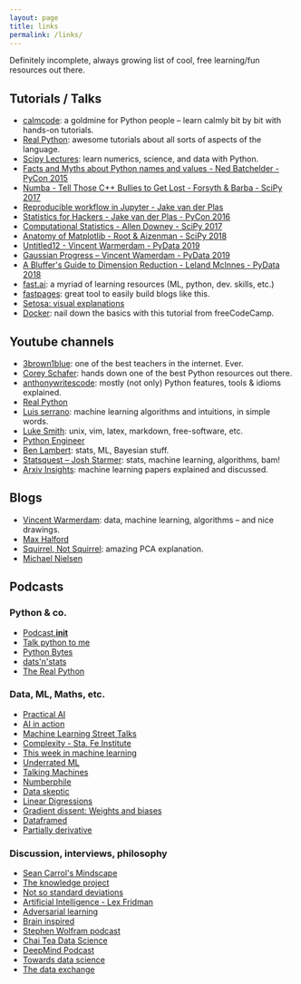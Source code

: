 ```yaml
---
layout: page
title: links
permalink: /links/
---
```


Definitely incomplete, always growing list of cool, free learning/fun resources out there.

## Tutorials / Talks
  - [calmcode](http://calmcode.io): a goldmine for Python people – learn calmly bit by bit with hands-on tutorials.
  - [Real Python](https://realpython.com/): awesome tutorials about all sorts of aspects of the language.
  - [Scipy Lectures](http://scipy-lectures.org): learn numerics, science, and data with Python.
  - [Facts and Myths about Python names and values - Ned Batchelder - PyCon 2015](https://www.youtube.com/watch?v=_AEJHKGk9ns)
  - [Numba - Tell Those C++ Bullies to Get Lost - Forsyth & Barba - SciPy 2017](https://www.youtube.com/watch?v=SzBi3xdEF2Y&list=PLYx7XA2nY5Gf37zYZMw6OqGFRPjB1jCy6&index=7)
  - [Reproducible workflow in Jupyter - Jake van der Plas](https://www.youtube.com/playlist?list=PLYCpMb24GpOC704uO9svUrihl-HY1tTJJ)
  - [Statistics for Hackers - Jake van der Plas - PyCon 2016](https://www.youtube.com/watch?v=Iq9DzN6mvYA)
  - [Computational Statistics - Allen Downey - SciPy 2017](https://www.youtube.com/watch?v=He9MCbs1wgE)
  - [Anatomy of Matplotlib - Root & Aizenman - SciPy 2018](https://www.youtube.com/watch?v=6gdNUDs6QPc)
  - [Untitled12 - Vincent Warmerdam - PyData 2019](https://www.youtube.com/watch?list=PLGVZCDnMOq0pDxc2cSp_N42M4OPfLgtBD&v=yXGCKqo5cEYt)
  - [Gaussian Progress – Vincent Wamerdam - PyData 2019](https://www.youtube.com/watch?v=aICqoAG5BXQ)        
  - [A Bluffer's Guide to Dimension Reduction - Leland McInnes - PyData 2018](https://www.youtube.com/watch?v=9iol3Lk6kyU)
  - [fast.ai](https://www.fast.ai/): a myriad of learning resources (ML, python, dev. skills, etc.)
  - [fastpages](https://fastpages.fast.ai/): great tool to easily build blogs like this.
  - [Setosa: visual explanations](https://setosa.io/)
  - [Docker](https://www.youtube.com/watch?v=fqMOX6JJhGo): nail down the basics with this tutorial from freeCodeCamp.

## Youtube channels
  - [3brown1blue](https://www.youtube.com/channel/UCYO_jab_esuFRV4b17AJtAw): one of the best teachers in the internet. Ever.
  - [Corey Schafer](https://www.youtube.com/channel/UCCezIgC97PvUuR4_gbFUs5g): hands down one of the best Python resources out there.
  - [anthonywritescode](https://www.youtube.com/channel/UC46xhU1EH7aywEgvA9syS3w): mostly (not only) Python features, tools & idioms explained.
  - [Real Python](https://www.youtube.com/channel/UCI0vQvr9aFn27yR6Ej6n5UA)
  - [Luis serrano](https://www.youtube.com/channel/UCgBncpylJ1kiVaPyP-PZauQ): machine learning algorithms and intuitions, in simple words.
  - [Luke Smith](https://www.youtube.com/channel/UC2eYFnH61tmytImy1mTYvhA): unix, vim, latex, markdown, free-software, etc.
  - [Python Engineer](https://www.youtube.com/channel/UCbXgNpp0jedKWcQiULLbDTA)
  - [Ben Lambert](https://www.youtube.com/user/SpartacanUsuals): stats, ML, Bayesian stuff.
  - [Statsquest – Josh Starmer](https://www.youtube.com/user/joshstarmer): stats, machine learning, algorithms, bam!
  - [Arxiv Insights](https://www.youtube.com/channel/UCNIkB2IeJ-6AmZv7bQ1oBYg): machine learning papers explained and discussed.

## Blogs
  - [Vincent Warmerdam](https://koaning.io): data, machine learning, algorithms – and nice drawings.
  - [Max Halford](http://maxhalford.github.io)
  - [Squirrel, Not Squirrel](https://notsquirrel.com/pca/): amazing PCA explanation.
  - [Michael Nielsen](http://cognitivemedium.com/)

## Podcasts
### Python & co.
  - [Podcast.__init__](https://www.pythonpodcast.com/episodes/)
  - [Talk python to me](https://talkpython.fm/)
  - [Python Bytes](https://pythonbytes.fm/episodes/all)
  - [dats'n'stats](http://www.pydata-podcast.com/)
  - [The Real Python](https://realpython.com/podcasts/rpp/)
  
### Data, ML, Maths, etc.
  - [Practical AI](https://open.spotify.com/episode/0dXmvOSo6bvcVRjUY6qWI8?si=r1EyetnTSaWnU8KjRf6Drg)
  - [AI in action](https://open.spotify.com/show/6z0wTS6N8Lwj8zuZHeFKLx)
  - [Machine Learning Street Talks](https://www.youtube.com/channel/UCMLtBahI5DMrt0NPvDSoIRQ/videos)
  - [Complexity - Sta. Fe Institute](https://www.santafe.edu/culture/podcast)
  - [This week in machine learning](https://twimlai.com/)
  - [Underrated ML](https://www.underratedml.com/)
  - [Talking Machines](https://www.thetalkingmachines.com/)
  - [Numberphile](https://www.numberphile.com/podcast)
  - [Data skeptic](https://dataskeptic.com/)
  - [Linear Digressions](http://lineardigressions.com/)
  - [Gradient dissent: Weights and biases](https://open.spotify.com/show/7o9r3fFig3MhTJwehXDbXm?si=d7Ncp7nXQ7C1O7wu0Oxvqg)
  - [Dataframed](https://www.datacamp.com/community/podcast)
  - [Partially derivative](http://partiallyderivative.com/)
  
  
### Discussion, interviews, philosophy
  - [Sean Carrol's Mindscape](https://www.preposterousuniverse.com/podcast/)
  - [The knowledge project](https://fs.blog/knowledge-project/)
  - [Not so standard deviations](http://nssdeviations.com/)
  - [Artificial Intelligence - Lex Fridman](https://lexfridman.com/ai/)
  - [Adversarial learning](https://adversariallearning.com/)
  - [Brain inspired](https://braininspired.co/)
  - [Stephen Wolfram podcast](https://soundcloud.com/stephenwolfram)
  - [Chai Tea Data Science](https://chaitimedatascience.com/)
  - [DeepMind Podcast](https://deepmind.com/blog/article/welcome-to-the-deepmind-podcast)
  - [Towards data science](https://towardsdatascience.com/podcast/home)
  - [The data exchange](https://thedataexchange.media/episodes/)

